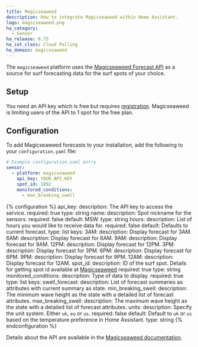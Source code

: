```yaml
---
title: Magicseaweed
description: How to integrate Magicseaweed within Home Assistant.
logo: magicseaweed.png
ha_category:
  - Sensor
ha_release: 0.75
ha_iot_class: Cloud Polling
ha_domain: magicseaweed
---
```


The `magicseaweed` platform uses the [Magicseaweed Forecast API](https://magicseaweed.com/developer/forecast-api) as a source for surf forecasting data for the surf spots of your choice.

## Setup

You need an API key which is free but requires [registration](https://magicseaweed.com/developer/sign-up). Magicseaweed is limiting users of the API to 1 spot for the free plan.

## Configuration

To add Magicseaweed forecasts to your installation, add the following to your `configuration.yaml` file:

```yaml
# Example configuration.yaml entry
sensor:
  - platform: magicseaweed
    api_key: YOUR_API_KEY
    spot_id: 1092
    monitored_conditions:
      - max_breaking_swell
```

{% configuration %}
api_key:
  description: The API key to access the service.
  required: true
  type: string
name:
  description: Spot nickname for the sensors.
  required: false
  default: MSW.
  type: string
hours:
  description: List of hours you would like to receive data for.
  required: false
  default: Defaults to current forecast.
  type: list
  keys:
    3AM:
      description: Display forecast for 3AM.
    6AM:
      description: Display forecast for 6AM.
    9AM:
      description: Display forecast for 9AM.
    12PM:
      description: Display forecast for 12PM.
    3PM:
      description: Display forecast for 3PM.
    6PM:
      description: Display forecast for 6PM.
    9PM:
      description: Display forecast for 9PM.
    12AM:
      description: Display forecast for 12AM.
spot_id:
  description: ID of the surf spot. Details for getting spot id available at [Magicseaweed](https://magicseaweed.com/developer/forecast-api)
  required: true
  type: string
monitored_conditions:
  description: Type of data to display.
  required: true
  type: list
  keys:
    swell_forecast:
      description: List of forecast summaries as attributes with current summary as state.
    min_breaking_swell:
      description: The minimum wave height as the state with a detailed list of forecast attributes.
    max_breaking_swell:
      description: The maximum wave height as the state with a detailed list of forecast attributes.
units:
  description: Specify the unit system. Either `uk`, `eu` or `us`.
  required: false
  default: Default to `uk` or `us` based on the temperature preference in Home Assistant.
  type: string
{% endconfiguration %}

Details about the API are available in the [Magicseaweed documentation](https://magicseaweed.com/developer/forecast-api).
